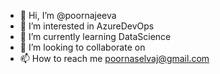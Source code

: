 - 👋 Hi, I’m @poornajeeva
- 👀 I’m interested in AzureDevOps
- 🌱 I’m currently learning DataScience
- 💞️ I’m looking to collaborate on 
- 📫 How to reach me poornaselvaj@gmail.com

<!---
poornajeeva/poornajeeva is a ✨ special ✨ repository because its `README.md` (this file) appears on your GitHub profile.
You can click the Preview link to take a look at your changes.
--->
